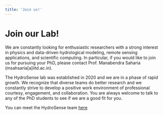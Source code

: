 ```yaml
---
title: 'Join us!'
---
```


# Join our Lab!                                                                                
We are constantly looking for enthusiastic researchers with a strong interest in physics and data-driven hydrological modeling, remote sensing applications, and scientific computing. In particular, if you would like to join us for pursuing your PhD, please contact Prof. Manabendra Saharia (msahsaria[a]iitd.ac.in). 

The HydroSense lab was established in 2020 and we are in a phase of rapid growth. We recognize that diverse teams do better research and we constantly strive to develop a positive work environment of professional courtesy, engagement, and collaboration. You are always welcome to talk to any of the PhD students to see if we are a good fit for you. 

You can meet the HydroSense team [here](../team)
